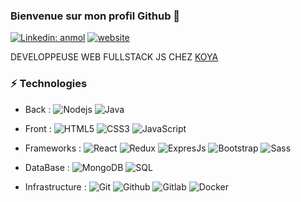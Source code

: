 ### Bienvenue sur mon profil Github 👋

[![Linkedin: anmol](https://img.shields.io/badge/-LinkedIn-blue?style=flat-square&logo=Linkedin&logoColor=white&link=https://www.linkedin.com/in/julie-desvaux/)](https://www.linkedin.com/in/julie-desvaux/)
[![website](https://img.shields.io/badge/Website-46a2f1.svg?&style=flat-square&logo=Google-Chrome&logoColor=white&link=https://www.julie-desvaux.com/)](https://www.julie-desvaux.com/)

DEVELOPPEUSE WEB FULLSTACK JS CHEZ [KOYA](https://www.koya-app.fr/ "link to koya")

### ⚡ Technologies
- Back : 
  ![Nodejs](https://img.shields.io/badge/-Nodejs-303030?style=flat-square&logo=Node.js) 
  ![Java](https://img.shields.io/badge/-Java-007396?style=flat-square&logo=Java&logoColor=white)
  
- Front :
  ![HTML5](https://img.shields.io/badge/-HTML5-E34F26?style=flat-square&logo=html5&logoColor=white) 
  ![CSS3](https://img.shields.io/badge/-CSS3-1572B6?style=flat-square&logo=css3) 
  ![JavaScript](https://img.shields.io/badge/-JavaScript-323330?style=flat-square&logo=javascript)

- Frameworks :
  ![React](https://img.shields.io/badge/-Reactjs-61DAFB?style=flat-square&logo=React&logoColor=white) 
  ![Redux](https://img.shields.io/badge/redux%20-%23593d88.svg?&style=for-the-badge&logo=redux&logoColor=white) 
  ![ExpresJs](https://img.shields.io/badge/express.js%20-%23404d59.svg) 
  ![Bootstrap](https://img.shields.io/badge/-Bootstrap-563D7C?style=flat-square&logo=bootstrap) 
  ![Sass](https://img.shields.io/badge/-Sass-CD669A?style=for-the-badge&logo=Sass&logoColor=white)

- DataBase :
  ![MongoDB](https://img.shields.io/badge/-MongoDB-47A248?style=flat-square&logo=MongoDB&logoColor=white) 
  ![SQL](https://img.shields.io/badge/mysql-%2300f.svg?&style=for-the-badge&logo=mysql&logoColor=white)
  
- Infrastructure :
  ![Git](https://img.shields.io/badge/git%20-%23F05033.svg?&style=for-the-badge&logo=git&logoColor=white) 
  ![Github](https://img.shields.io/badge/github%20-%23121011.svg?&style=for-the-badge&logo=github&logoColor=white) 
  ![Gitlab](https://img.shields.io/badge/gitlab%20-%23181717.svg?&style=for-the-badge&logo=gitlab&logoColor=white)
  ![Docker](https://img.shields.io/badge/docker%20-%23181717.svg?&style=for-the-badge&logo=docker&logoColor=blue)
  
